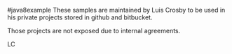 #java8example
These samples are maintained by Luis Crosby to be used
in his private projects stored in github and bitbucket.

Those projects are not exposed due to internal agreements.

LC
